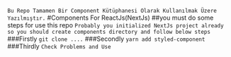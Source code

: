 ``` Bu Repo Tamamen Bir Component Kütüphanesi Olarak Kullanılmak Üzere Yazılmıştır. ```
#Components For  ReactJs(NextJs)
##you must do some steps for use this repo
```Probably you initialized NextJs project already so you should create components directory and follow below steps```
###Firstly ````git clone ....````
###Secondly ````yarn add styled-component```` 
###Thirdly ``` Check Problems and Use ```